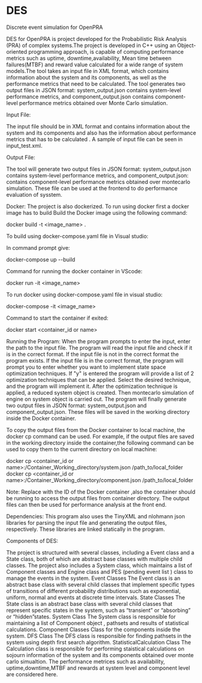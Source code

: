 # DES
Discrete event simulation for OpenPRA

DES for OpenPRA is project developed  for the Probabilistic Risk Analysis (PRA) of complex systems.The project is developed in C++ using an Object-oriented programming approach, is capable of computing performance metrics such as uptime, downtime,availability, Mean time between failures(MTBF) and reward value calculated for a wide range of system models.The tool takes an input file in XML format, which contains information about the system and its components, as well as the performance metrics that need to be calculated. The tool generates two output files in JSON format: system_output.json contains system-level performance metrics, and component_output.json contains component-level performance metrics obtained over Monte Carlo simulation.

Input File:

The input file should be in XML format and contains information about the system and its components and also has the information about performance metrics that has to be calculated . A sample of input file can be seen in input_test.xml.

Output File: 

The tool will generate two output files in JSON format: system_output.json contains system-level performance metrics, and component_output.json: contains component-level performance metrics obtained over montecarlo simulation. These file can be used at the frontend to do performance evaluation of sysstem.
 

Docker:
The project is also dockerized. To run using docker first a docker image has to build
Build the Docker image using the following command:

docker build -t <image_name> . 

To build using docker-compose.yaml file in Visual studio: 

In command prompt give: 

docker-compose up --build

Command for running the docker container in VScode:

docker run -it <image_name>

To run docker using docker-compose.yaml file in visual studio:

docker-compose -it <image_name>

Command to start the container if exited:

docker start <container_id or name>

Running the Program:
When the program prompts to enter the input, enter the path to the input file. The program will read the input file and check if it is in the correct format. If the input file is not in the correct format the program exists. If the input file is in the correct format, the program will prompt you to enter whether you want to implement state space optimization techniques. If  "y" is entered the program will provide a list of 2 optimization techniques that can be applied. Select the desired technique, and the program will implement it.
After the optimization technique is applied, a reduced system object is created. Then montecarlo simulation of engine on system object is carried out. The program will finally generate two output files in JSON format: system_output.json and component_output.json. These files will be saved in the working directory inside the Docker container.

To copy the output files from the Docker container to local machine, the docker cp command can be used. For example, if the output files are saved in the working directory inside the container,the following command can be used to copy them to the current directory on local machine:


docker cp <container_id or name>:/Container_Working_directory/system.json /path_to/local_folder
docker cp <container_id or name>:/Container_Working_directory/component.json /path_to/local_folder

Note: Replace <containerId> with the ID of the Docker container ,also the container should be running to access the output files from container directory. 
The output files can then be used for performance analysis at the front end.

Dependencies:
This program also uses the TinyXML and nlohmann json libraries for parsing the input file and generating the output files, respectively. These libraries are linked statically in the program.

Components of DES:

The project is structured with several classes, including a Event class and a State class, both of which are abstract base classes with multiple child classes. The project also includes a System class, which maintains a list of Component classes and Engine class and PES (pending event list ) class to manage the events in the system.
Event Classes
The Event class is an abstract base class with several child classes that implement specific types of transitions of different probability distributions such as exponential, uniform, normal and events at discrete time intervals.
State Classes
The State class is an abstract base class with several child classes that represent specific states in the system, such as “transient” or “absorbing” or “hidden”states.
System Class
The System class is responsible for maintaining a list of Component object , pathsets and results of statistical calculations.
Component Classes 
Class for the components inside the system.
DFS Class
The DFS class is responsible for finding pathsets in the system using depth first search algorithm.
StatisticalCalculation Class
The Calculation class is responsible for performing staistical calculations on sojourn information of the system and its components obtained over monte carlo simualtion.
The performance metrices such as availability, uptime,downtime,MTBF and rewards at system level and component level are considered here.
